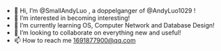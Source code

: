 - 👋 Hi, I’m @SmallAndyLuo , a doppelganger of @AndyLuo1029 !
- 👀 I’m interested in becoming interesting!
- 🌱 I’m currently learning OS, Computer Network and Database Design!
- 💞️ I’m looking to collaborate on everything new and useful!
- 📫 How to reach me 1691877900@qq.com

<!---
SmallAndyLuo/SmallAndyLuo is a ✨ special ✨ repository because its `README.md` (this file) appears on your GitHub profile.
You can click the Preview link to take a look at your changes.
--->
